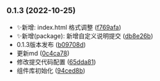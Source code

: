 ## <small>0.1.3 (2022-10-25)</small>

* ✨新增: index.html 格式调整 ([f769afa](https://github.com/2401345934/vue3-alan-vite-component/commit/f769afa))
* ✨新增(package): 新增自定义说明提交 ([db8e26b](https://github.com/2401345934/vue3-alan-vite-component/commit/db8e26b))
* 0.1.3版本发布 ([b09708d](https://github.com/2401345934/vue3-alan-vite-component/commit/b09708d))
* 更新md ([0c4ca78](https://github.com/2401345934/vue3-alan-vite-component/commit/0c4ca78))
* 修改提交代码配置 ([65dda81](https://github.com/2401345934/vue3-alan-vite-component/commit/65dda81))
* 组件库初始化 ([94ced8b](https://github.com/2401345934/vue3-alan-vite-component/commit/94ced8b))



